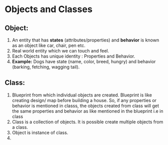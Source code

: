 # Objects and Classes
## Object:
1. An entity that has **states** (attributes/properties) and **behavior** is known as an object like car, chair, pen etc.
2. Real world entity which we can touch and feel.
3. Each Objects has unique identity : Properties and Behavior.
4. **Example:** Dogs have state (name, color, breed, hungry) and behavior (barking,
fetching, wagging tail).
## Class:
1. Blueprint from which individual objects are created. Blueprint is like creating design/ map before building a house. So, if any properties or behavior is mentioned in classs, the objects created from class will get the same properties and behavior as like mentioned in the blueprint i.e in class
2. Class is a collection of objects. It is possible create multiple objects from a class.
3. Object is instance of class.
4. 
